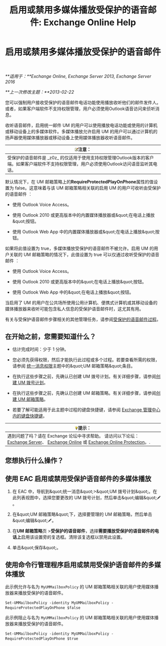 ﻿---
title: '启用或禁用多媒体播放受保护的语音邮件: Exchange Online Help'
TOCTitle: 启用或禁用多媒体播放受保护的语音邮件
ms:assetid: 3c33370c-4262-42b1-8d83-d61fc7c426cd
ms:mtpsurl: https://technet.microsoft.com/zh-cn/library/Ee423543(v=EXCHG.150)
ms:contentKeyID: 52061337
ms.date: 05/23/2018
mtps_version: v=EXCHG.150
ms.translationtype: MT
---

# 启用或禁用多媒体播放受保护的语音邮件

 

_**适用于：**Exchange Online, Exchange Server 2013, Exchange Server 2016_

_**上一次修改主题：**2013-02-22_

您可以强制用户接收受保护的语音邮件电话功能使用播放收听他们的邮件发件人。或者，如果客户端软件不支持权限管理，用户必须使用Outlook语音访问来侦听消息。

收听语音邮件，启用统一邮件 UM 的用户可以使用播放电话功能或使用的计算机或移动设备上的多媒体软件。多媒体播放允许启用 UM 的用户可以通过计算机的扬声器使用媒体播放器或移动设备上使用媒体播放器收听语音邮件。

<table>
<thead>
<tr class="header">
<th><img src="images/Bb124558.note(EXCHG.150).gif" title="注意" alt="注意" />注意：</th>
</tr>
</thead>
<tbody>
<tr class="odd">
<td>受保护的语音邮件是 _z0z_ 的仅适用于使用支持权限管理Outlook版本的客户端。如果客户端软件不支持权限管理，用户必须使用Outlook访问语音监听其电话。</td>
</tr>
</tbody>
</table>


默认情况下，在 UM 邮箱策略上的**RequireProtectedPlayOnPhone**属性的值设置为 false。这意味着与该 UM 邮箱策略相关联的启用 UM 的用户可收听由受保护的语音邮件 ︰

  - 使用 Outlook Voice Access。

  - 使用 Outlook 2010 或更高版本中的内置媒体播放器或\&quot;在电话上播放\&quot;按钮。

  - 使用 Outlook Web App 中的内置媒体播放器或\&quot;在电话上播放\&quot;按钮。

如果将此值设置为 true，多媒体播放受保护的语音邮件不被允许。启用 UM 的用户关联的 UM 邮箱策略的情况下，此值设置为 true 可以仅通过收听受保护的语音邮件 ︰

  - 使用 Outlook Voice Access。

  - 使用 Outlook 2010 或更高版本中的\&quot;在电话上播放\&quot;按钮。

  - 使用 Outlook Web App 中的\&quot;在电话上播放\&quot;按钮。

当启用了 UM 的用户在公共场所使用公用计算机、便携式计算机或其移动设备的媒体播放器来收听可能包含私人信息的受保护语音邮件时，这尤其有用。

有关与受保护语音邮件步骤相关的其他管理任务，请参阅[受保护的语音邮件过程](protected-voice-mail-procedures-exchange-2013-help.md)。

## 在开始之前，您需要知道什么？

  - 估计完成时间：少于 1 分钟。

  - 您必须先获得权限，然后才能执行此过程或多个过程。若要查看所需的权限，请参阅 [统一消息权限](unified-messaging-permissions-exchange-2013-help.md)主题中的\&quot;UM 邮箱策略\&quot;条目。

  - 在执行这些步骤之前，先确认已创建 UM 拨号计划。有关详细步骤，请参阅[创建 UM 拨号计划](create-a-um-dial-plan-exchange-2013-help.md)。

  - 在执行这些步骤之前，先确认已创建 UM 邮箱策略。有关详细步骤，请参阅[创建 UM 邮箱策略](create-a-um-mailbox-policy-exchange-2013-help.md)。

  - 若要了解可能适用于此主题中过程的键盘快捷键，请参阅 [Exchange 管理中心内的键盘快捷键](keyboard-shortcuts-in-the-exchange-admin-center-exchange-online-protection-help.md)。

<table>
<thead>
<tr class="header">
<th><img src="images/Bb124558.tip(EXCHG.150).gif" title="提示" alt="提示" />提示：</th>
</tr>
</thead>
<tbody>
<tr class="odd">
<td>遇到问题了吗？请在 Exchange 论坛中寻求帮助。 请访问以下论坛：<a href="https://go.microsoft.com/fwlink/p/?linkid=60612">Exchange Server</a>、 <a href="https://go.microsoft.com/fwlink/p/?linkid=267542">Exchange Online</a> 或 <a href="https://go.microsoft.com/fwlink/p/?linkid=285351">Exchange Online Protection</a>。.</td>
</tr>
</tbody>
</table>


## 您想执行什么操作？

## 使用 EAC 启用或禁用受保护语音邮件的多媒体播放

1.  在 EAC 中，导航到\&quot;统一消息\&quot;\>\&quot;UM 拨号计划\&quot;。在此列表视图中，选择您要更改的 UM 拨号计划，然后单击\&quot;编辑\&quot;![编辑图标](images/Bb124582.6f53ccb2-1f13-4c02-bea0-30690e6ea71d(EXCHG.150).gif "编辑图标")。

2.  在\&quot;UM 邮箱策略\&quot;下，选择要管理的 UM 邮箱策略，然后单击\&quot;编辑\&quot;![编辑图标](images/Bb124582.6f53ccb2-1f13-4c02-bea0-30690e6ea71d(EXCHG.150).gif "编辑图标")。

3.  在**UM 邮箱策略**页 \>**受保护的语音邮件**，选择**需要播放受保护的语音邮件的电话上**启用该设置旁的复选框。清除该复选框以禁用此设置。

4.  单击\&quot;保存\&quot;。

## 使用命令行管理程序启用或禁用受保护语音邮件的多媒体播放

此示例允许与名为 `MyUMMailboxPolicy` 的 UM 邮箱策略相关联的用户使用媒体播放器来播放受保护的语音邮件。

    Set-UMMailboxPolicy -identity MyUMMailboxPolicy -RequireProtectedPlayOnPhone $false

此示例阻止与名为 `MyUMMailboxPolicy` 的 UM 邮箱策略相关联的用户使用媒体播放器来播放受保护的语音邮件。

    Set-UMMailboxPolicy -identity MyUMMailboxPolicy -RequireProtectedPlayOnPhone $true

